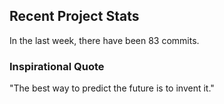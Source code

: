 ## Recent Project Stats

In the last week, there have been 83 commits.

### Inspirational Quote

"The best way to predict the future is to invent it."

